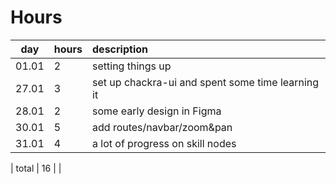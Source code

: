 # Hours

| day   | hours | description  |
| :----:|:-----| :-----|
| 01.01 | 2    | setting things up |
| 27.01 | 3    | set up chackra-ui and spent some time learning it |
| 28.01 | 2    | some early design in Figma |
| 30.01 | 5    | add routes/navbar/zoom&pan |
| 31.01 | 4    | a lot of progress on skill nodes |



| total | 16    | | 